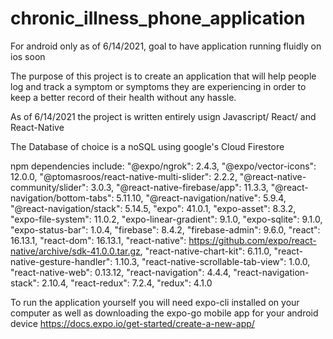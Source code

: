 # chronic_illness_phone_application 

For android only as of 6/14/2021, goal to have application running fluidly on ios soon

The purpose of this project is to create an application that will help people log and track a symptom or symptoms they are experiencing
in order to keep a better record of their health without any hassle.

As of 6/14/2021 the project is written entirely usign Javascript/ React/ and React-Native

The Database of choice is a noSQL using google's Cloud Firestore

npm dependencies include:
"@expo/ngrok": 2.4.3,
"@expo/vector-icons": 12.0.0,
"@ptomasroos/react-native-multi-slider": 2.2.2, 
"@react-native-community/slider": 3.0.3, 
"@react-native-firebase/app": 11.3.3,
"@react-navigation/bottom-tabs": 5.11.10,
"@react-navigation/native": 5.9.4,
"@react-navigation/stack": 5.14.5,
"expo": 41.0.1,
"expo-asset": 8.3.2,
"expo-file-system": 11.0.2,
"expo-linear-gradient": 9.1.0,
"expo-sqlite": 9.1.0,
"expo-status-bar": 1.0.4,
"firebase": 8.4.2,
"firebase-admin": 9.6.0,
"react": 16.13.1,
"react-dom": 16.13.1,
"react-native": https://github.com/expo/react-native/archive/sdk-41.0.0.tar.gz,
"react-native-chart-kit": 6.11.0,
"react-native-gesture-handler": 1.10.3,
"react-native-scrollable-tab-view": 1.0.0,
"react-native-web": 0.13.12,
"react-navigation": 4.4.4,
"react-navigation-stack": 2.10.4,
"react-redux": 7.2.4,
"redux": 4.1.0
    
To run the application yourself you will need expo-cli installed on your computer as well as downloading the expo-go mobile app for your android device
https://docs.expo.io/get-started/create-a-new-app/




